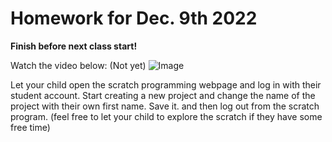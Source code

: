 # Homework for Dec. 9th 2022

**Finish before next class start!**

Watch the video below: (Not yet)
![Image]()

Let your child open the scratch programming webpage and log in with their student account. 
Start creating a new project and change the name of the project with their own first name.
Save it.
and then log out from the scratch program.
(feel free to let your child to explore the scratch if they have some free time)
